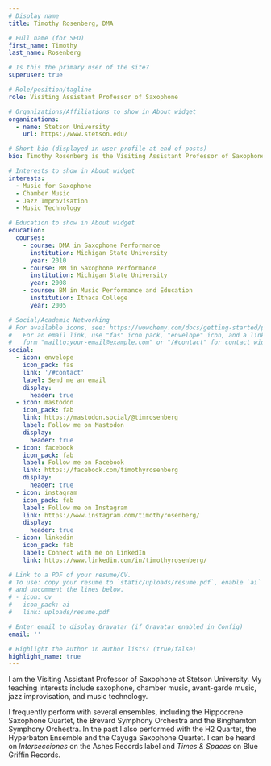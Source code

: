 ```yaml
---
# Display name
title: Timothy Rosenberg, DMA

# Full name (for SEO)
first_name: Timothy
last_name: Rosenberg

# Is this the primary user of the site?
superuser: true

# Role/position/tagline
role: Visiting Assistant Professor of Saxophone

# Organizations/Affiliations to show in About widget
organizations:
  - name: Stetson University
    url: https://www.stetson.edu/

# Short bio (displayed in user profile at end of posts)
bio: Timothy Rosenberg is the Visiting Assistant Professor of Saxophone at Stetson University.

# Interests to show in About widget
interests:
  - Music for Saxophone
  - Chamber Music
  - Jazz Improvisation
  - Music Technology

# Education to show in About widget
education:
  courses:
    - course: DMA in Saxophone Performance
      institution: Michigan State University
      year: 2010
    - course: MM in Saxophone Performance
      institution: Michigan State University
      year: 2008
    - course: BM in Music Performance and Education
      institution: Ithaca College
      year: 2005

# Social/Academic Networking
# For available icons, see: https://wowchemy.com/docs/getting-started/page-builder/#icons
#   For an email link, use "fas" icon pack, "envelope" icon, and a link in the
#   form "mailto:your-email@example.com" or "/#contact" for contact widget.
social:
  - icon: envelope
    icon_pack: fas
    link: '/#contact'
    label: Send me an email
    display:
      header: true
  - icon: mastodon
    icon_pack: fab
    link: https://mastodon.social/@timrosenberg
    label: Follow me on Mastodon
    display:
      header: true
  - icon: facebook
    icon_pack: fab
    label: Follow me on Facebook
    link: https://facebook.com/timothyrosenberg
    display:
      header: true
  - icon: instagram
    icon_pack: fab
    label: Follow me on Instagram
    link: https://www.instagram.com/timothyrosenberg/
    display:
      header: true
  - icon: linkedin
    icon_pack: fab
    label: Connect with me on LinkedIn
    link: https://www.linkedin.com/in/timothyrosenberg/

# Link to a PDF of your resume/CV.
# To use: copy your resume to `static/uploads/resume.pdf`, enable `ai` icons in `params.yaml`,
# and uncomment the lines below.
# - icon: cv
#   icon_pack: ai
#   link: uploads/resume.pdf

# Enter email to display Gravatar (if Gravatar enabled in Config)
email: ''

# Highlight the author in author lists? (true/false)
highlight_name: true
---
```


I am the Visiting Assistant Professor of Saxophone at Stetson University. My teaching interests include saxophone, chamber music, avant-garde music, jazz improvisation, and music technology.

I frequently perform with several ensembles, including the Hippocrene Saxophone Quartet, the Brevard Symphony Orchestra and the Binghamton Symphony Orchestra. In the past I also performed with the H2 Quartet, the Hyperbaton Ensemble and the Cayuga Saxophone Quartet. I can be heard on _Intersecciones_ on the Ashes Records label and _Times & Spaces_ on Blue Griffin Records.

<!-- {{< icon name="download" pack="fas" >}} Download my {{< staticref "uploads/demo_resume.pdf" "newtab" >}}resumé{{< /staticref >}}. -->
